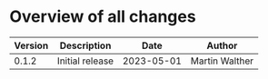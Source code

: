 # Overview of all changes

Version | Description | Date | Author
-|-|-|-
0.1.2 | Initial release | 2023-05-01 | Martin Walther
